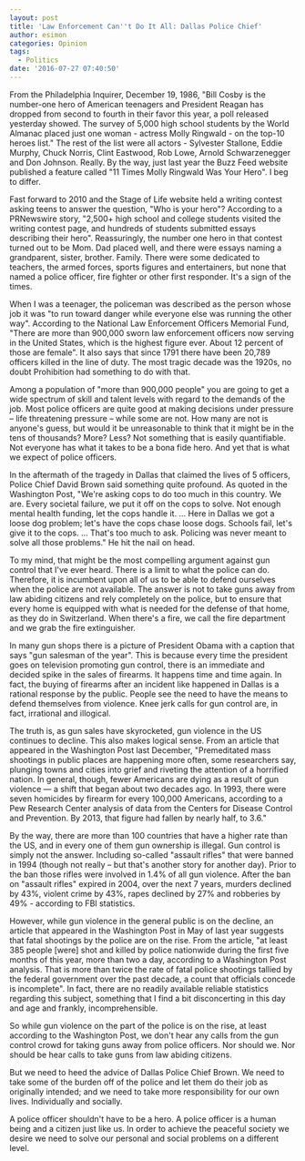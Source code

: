 ```yaml
---
layout: post
title: 'Law Enforcement Can''t Do It All: Dallas Police Chief'
author: esimon
categories: Opinion
tags:
  - Politics
date: '2016-07-27 07:40:50'
---
```

From the Philadelphia Inquirer, December 19, 1986, "Bill Cosby is the number-one hero of American teenagers and President Reagan has dropped from second to fourth in their favor this year, a poll released yesterday showed. The survey of 5,000 high school students by the World Almanac placed just one woman - actress Molly Ringwald - on the top-10 heroes list." The rest of the list were all actors - Sylvester Stallone, Eddie Murphy, Chuck Norris, Clint Eastwood, Rob Lowe, Arnold Schwarzenegger and Don Johnson. Really. By the way, just last year the Buzz Feed website published a feature called "11 Times Molly Ringwald Was Your Hero". I beg to differ. 

Fast forward to 2010 and the Stage of Life website held a writing contest asking teens to answer the question, "Who is your hero"? According to a PRNewswire story, "2,500+ high school and college students visited the writing contest page, and hundreds of students submitted essays describing their hero". Reassuringly, the number one hero in that contest turned out to be Mom. Dad placed well, and there were essays naming a grandparent, sister, brother. Family. There were some dedicated to teachers, the armed forces, sports figures and entertainers, but none that named a police officer, fire fighter or other first responder. It's a sign of the times. 

When I was a teenager, the policeman was described as the person whose job it was "to run toward danger while everyone else was running the other way". According to the National Law Enforcement Officers Memorial Fund, "There are more than 900,000 sworn law enforcement officers now serving in the United States, which is the highest figure ever. About 12 percent of those are female". It also says that since 1791 there have been 20,789 officers killed in the line of duty. The most tragic decade was the 1920s, no doubt Prohibition had something to do with that. 

Among a population of "more than 900,000 people" you are going to get a wide spectrum of skill and talent levels with regard to the demands of the job. Most police officers are quite good at making decisions under pressure – life threatening pressure – while some are not. How many are not is anyone's guess, but would it be unreasonable to think that it might be in the tens of thousands? More? Less? Not something that is easily quantifiable. Not everyone has what it takes to be a bona fide hero. And yet that is what we expect of police officers. 

In the aftermath of the tragedy in Dallas that claimed the lives of 5 officers, Police Chief David Brown said something quite profound. As quoted in the Washington Post, "We're asking cops to do too much in this country. We are. Every societal failure, we put it off on the cops to solve. Not enough mental health funding, let the cops handle it. … Here in Dallas we got a loose dog problem; let's have the cops chase loose dogs. Schools fail, let's give it to the cops. … That's too much to ask. Policing was never meant to solve all those problems." He hit the nail on head. 

To my mind, that might be the most compelling argument against gun control that I've ever heard. There is a limit to what the police can do. Therefore, it is incumbent upon all of us to be able to defend ourselves when the police are not available. The answer is not to take guns away from law abiding citizens and rely completely on the police, but to ensure that every home is equipped with what is needed for the defense of that home, as they do in Switzerland. When there's a fire, we call the fire department and we grab the fire extinguisher. 

In many gun shops there is a picture of President Obama with a caption that says "gun salesman of the year". This is because every time the president goes on television promoting gun control, there is an immediate and decided spike in the sales of firearms. It happens time and time again. In fact, the buying of firearms after an incident like happened in Dallas is a rational response by the public. People see the need to have the means to defend themselves from violence. Knee jerk calls for gun control are, in fact, irrational and illogical. 

The truth is, as gun sales have skyrocketed, gun violence in the US continues to decline. This also makes logical sense. From an article that appeared in the Washington Post last December, "Premeditated mass shootings in public places are happening more often, some researchers say, plunging towns and cities into grief and riveting the attention of a horrified nation. In general, though, fewer Americans are dying as a result of gun violence — a shift that began about two decades ago. In 1993, there were seven homicides by firearm for every 100,000 Americans, according to a Pew Research Center analysis of data from the Centers for Disease Control and Prevention. By 2013, that figure had fallen by nearly half, to 3.6." 

By the way, there are more than 100 countries that have a higher rate than the US, and in every one of them gun ownership is illegal. Gun control is simply not the answer. Including so-called "assault rifles" that were banned in 1994 (though not really – but that's another story for another day). Prior to the ban those rifles were involved in 1.4% of all gun violence. After the ban on "assault rifles" expired in 2004, over the next 7 years, murders declined by 43%, violent crime by 43%, rapes declined by 27% and robberies by 49% - according to FBI statistics. 

However, while gun violence in the general public is on the decline, an article that appeared in the Washington Post in May of last year suggests that fatal shootings by the police are on the rise. From the article, "at least 385 people [were] shot and killed by police nationwide during the first five months of this year, more than two a day, according to a Washington Post analysis. That is more than twice the rate of fatal police shootings tallied by the federal government over the past decade, a count that officials concede is incomplete". In fact, there are no readily available reliable statistics regarding this subject, something that I find a bit disconcerting in this day and age and frankly, incomprehensible. 

So while gun violence on the part of the police is on the rise, at least according to the Washington Post, we don't hear any calls from the gun control crowd for taking guns away from police officers. Nor should we. Nor should be hear calls to take guns from law abiding citizens. 

But we need to heed the advice of Dallas Police Chief Brown. We need to take some of the burden off of the police and let them do their job as originally intended; and we need to take more responsibility for our own lives. Individually and socially. 

A police officer shouldn't have to be a hero. A police officer is a human being and a citizen just like us. In order to achieve the peaceful society we desire we need to solve our personal and social problems on a different level. 

